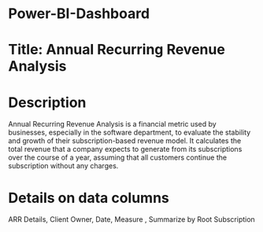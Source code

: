 # Power-BI-Dashboard 
# Title: Annual Recurring Revenue Analysis

# Description

Annual Recurring Revenue Analysis is a financial metric used by businesses, especially in the software department, to evaluate the stability and growth of their subscription-based revenue model. It calculates the total revenue that a company expects to generate from its subscriptions over the course of a year, assuming that all customers continue the subscription without any charges. 

# Details on data columns

ARR Details, Client Owner, Date, Measure , Summarize by Root Subscription
